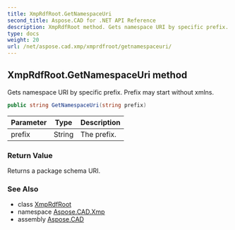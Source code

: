 ```yaml
---
title: XmpRdfRoot.GetNamespaceUri
second_title: Aspose.CAD for .NET API Reference
description: XmpRdfRoot method. Gets namespace URI by specific prefix. Prefix may start without xmlns
type: docs
weight: 20
url: /net/aspose.cad.xmp/xmprdfroot/getnamespaceuri/
---
```

## XmpRdfRoot.GetNamespaceUri method

Gets namespace URI by specific prefix. Prefix may start without xmlns.

```csharp
public string GetNamespaceUri(string prefix)
```

| Parameter | Type | Description |
| --- | --- | --- |
| prefix | String | The prefix. |

### Return Value

Returns a package schema URI.

### See Also

* class [XmpRdfRoot](../)
* namespace [Aspose.CAD.Xmp](../../../aspose.cad.xmp/)
* assembly [Aspose.CAD](../../../)



